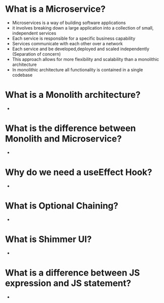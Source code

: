 # What is a Microservice?

- Microservices is a way of building software applications
- it involves breaking down a large application into a collection of small, independent services
- Each service is responsible for a specific business capability
- Services communicate with each other over a network
- Each service and be developed,deployed and scaled independently (Separation of concern)
- This approach allows for more flexibility and scalability than a monolithic architecture
- In monolithic architecture all functionality is contained in a single codebase

# What is a Monolith architecture?

-

# What is the difference between Monolith and Microservice?

-

# Why do we need a useEffect Hook?

-

# What is Optional Chaining?

-

# What is Shimmer UI?

-

# What is a difference between JS expression and JS statement?

-

